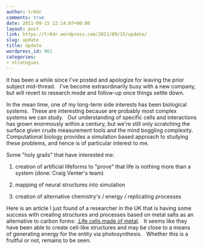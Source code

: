 ```yaml
---
author: tr8dr
comments: true
date: 2011-09-15 12:14:07+00:00
layout: post
link: https://tr8dr.wordpress.com/2011/09/15/update/
slug: update
title: Update
wordpress_id: 961
categories:
- strategies
---
```


It has been a while since I've posted and apologize for leaving the prior subject mid-thread.   I've become extraordinarily busy with a new company, but will revert to research mode and follow-up once things settle down.

In the mean time, one of my long-term side interests has been biological systems.  These are interesting because are probably most complex systems we can study.   Our understanding of specific cells and interactions has grown enormously within a century, but we're still only scratching the surface given crude measurement tools and the mind boggling complexity.   Computational biology provides a simulation based approach to studying these problems, and hence is of particular interest to me.

Some "holy grails" that have interested me:



	
  1. creation of artificial lifeforms to "prove" that life is nothing more than a system (done: Craig Venter's team)

	
  2. mapping of neural structures into simulation

	
  3. creation of alternative chemistry's / energy / replicating processes




Here is an article I just found of a researcher in the UK that is having some success with creating structures and processes based on metal salts as an alternative to carbon forms: [ Life cells made of metal](http://www.newscientist.com/article/dn20906-lifelike-cells-are-made-of-metal.html).   It seems like they have been able to create cell-like structures and may be close to a means of generating energy for the entity via photosynthesis.   Whether this is a fruitful or not, remains to be seen.


